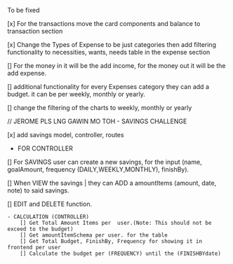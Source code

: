 To be fixed


[x] For the transactions move the card components and balance to transaction section

[x] Change the Types of Expense to be just categories then add filtering functionality to necessities, wants, needs table  in the expense section

[] For the money in it will be the add income, for the money out it will be the add expense.

[] additional functionality for every Expenses category they can add a budget. it can be per weekly, monthly or yearly.

[] change the filtering of the charts to weekly, monthly or yearly



// JEROME PLS LNG GAWIN MO TOH - SAVINGS CHALLENGE

[x] add savings model, controller, routes 

- FOR CONTROLLER

[] For SAVINGS user can create a new savings, for the input (name, goalAmount, frequency (DAILY,WEEKLY,MONTHLY), finishBy).

[] When VIEW the savings | they can ADD a amountItems (amount, date, note) to said savings. 

[] EDIT and DELETE function.


    - CALCULATION (CONTROLLER)
        [] Get Total Amount Items per  user.(Note: This should not be exceed to the budget)
        [] Get amountItemSchema per user. for the table 
        [] Get Total Budget, FinishBy, Frequency for showing it in frontend per user
        [] Calculate the budget per (FREQUENCY) until the (FINISHBYdate)
